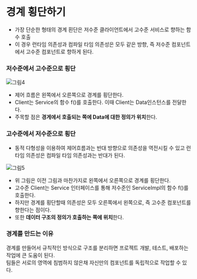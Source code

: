 # 경계 횡단하기
- 가장 단순한 형태의 경계 횐단은 저수준 클라이언트에서 고수준 서비스로 향하는 함수 호출
- 이 경우 런타임 의존성과 컴파일 타임 의존성은 모두 같은 방향, 즉 저수준 컴포넌트에서 고수준 컴포넌트로 향하게 된다.

### 저수준에서 고수준으로 횡단
![그림4](https://user-images.githubusercontent.com/24540286/140643028-d025d17b-857e-4f20-a971-79332462e08f.png)

- 제어 흐름은 왼쪽에서 오른쪽으로 경계를 횡단한다.
- Client는 Service의 함수 f()를 호출한다. 이때 Client는 Data인스턴스를 전달한다.
- 주목할 점은 **경게에서 호출되는 쪽에 Data에 대한 정의가 위치**한다.

### 고수준에서 저수준으로 횡단
- 동적 다형성을 이용하여 제어흐름과는 반대 방향으로 의존성을 역전시킬 수 있고 런타임 의존성은 컴파일 타임 의존성과는 반대가 된다.

![그림5](https://user-images.githubusercontent.com/24540286/140643022-dec4e15b-302e-4ab3-9997-a9b3d209527e.png)

- 위 그림은 이전 그림과 마찬가지로 왼쪽에서 오른쪽으로 경계를 횡단한다. 
- 고수준 Client는 Service 인터페이스를 통해 저수준인 ServiceImpl의 함수 f()를 호출한다. 
- 하지만 경계를 횡단할때 의존성은 모두 오른쪽에서 왼쪽으로, 즉 고수준 컴포넌트를 향한다는 점이다. 
- 또한 **데이터 구조의 정의가 호출하는 쪽에 위치**한다.

### 경계를 만드는 이유

경계를 만들어서 규칙적인 방식으로 구조를 분리하면 프로젝트 개발, 테스트, 배포하는 작업에 큰 도움이 된다.  
팀들은 서로의 영역에 침범하지 않은채 자신만의 컴포넌트를 독립적으로 작업할 수 있다. 


